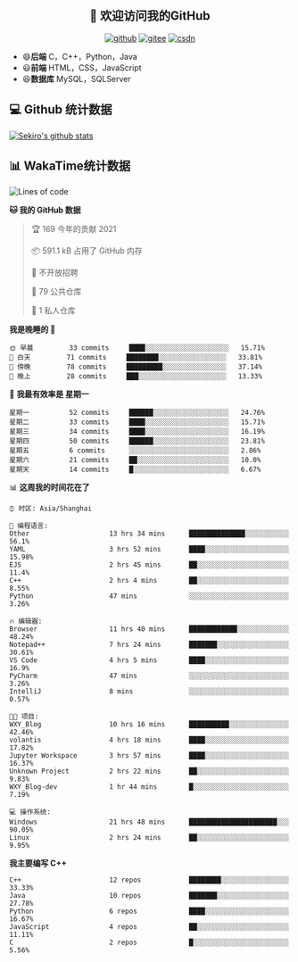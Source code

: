 <h2 align="center">👋 欢迎访问我的GitHub</h2>
<p align="center">
  <a href="https://666wxy666.github.io/"><img src="https://img.shields.io/badge/GitHub-24292e" alt="github"></a>
  <a href="https://gitee.com/wxy_666"><img src="https://img.shields.io/badge/Gitee-fe7300" alt="gitee"></a>
  <a href="https://blog.csdn.net/WXY_666"><img src="https://img.shields.io/badge/CSDN-cf000e" alt="csdn"></a>
</p>

- 😄**后端** C，C++，Python，Java
- 😃**前端** HTML，CSS，JavaScript
- 😆**数据库** MySQL，SQLServer

## 💻 Github 统计数据
[![Sekiro's github stats](https://github-readme-stats.vercel.app/api?username=666WXY666)](https://666wxy666.github.io/)

## 📊 WakaTime统计数据

<!--START_SECTION:waka-->
![Lines of code](https://img.shields.io/badge/%E4%BB%8E%E3%80%8C%E4%BD%A0%E5%A5%BD%E4%B8%96%E7%95%8C%E3%80%8D%E6%88%91%E5%B7%B2%E7%BB%8F%E5%86%99%E4%BA%86-1.9%20million%20%E8%A1%8C%E4%BB%A3%E7%A0%81-blue)

**🐱 我的 GitHub 数据** 

> 🏆 169 今年的贡献 2021
 > 
> 📦 591.1 kB 占用了 GitHub 内存 
 > 
> 🚫 不开放招聘
 > 
> 📜 79 公共仓库 
 > 
> 🔑 1 私人仓库 
 > 
**我是晚睡的 🦉** 

```text
🌞 早晨         33 commits     ████░░░░░░░░░░░░░░░░░░░░░   15.71% 
🌆 白天         71 commits     ████████░░░░░░░░░░░░░░░░░   33.81% 
🌃 傍晚         78 commits     █████████░░░░░░░░░░░░░░░░   37.14% 
🌙 晚上         28 commits     ███░░░░░░░░░░░░░░░░░░░░░░   13.33%

```
📅 **我最有效率是 星期一** 

```text
星期一          52 commits     ██████░░░░░░░░░░░░░░░░░░░   24.76% 
星期二          33 commits     ████░░░░░░░░░░░░░░░░░░░░░   15.71% 
星期三          34 commits     ████░░░░░░░░░░░░░░░░░░░░░   16.19% 
星期四          50 commits     ██████░░░░░░░░░░░░░░░░░░░   23.81% 
星期五          6 commits      ░░░░░░░░░░░░░░░░░░░░░░░░░   2.86% 
星期六          21 commits     ██░░░░░░░░░░░░░░░░░░░░░░░   10.0% 
星期天          14 commits     █░░░░░░░░░░░░░░░░░░░░░░░░   6.67%

```


📊 **这周我的时间花在了** 

```text
⌚︎ 时区: Asia/Shanghai

💬 编程语言: 
Other                    13 hrs 34 mins      ██████████████░░░░░░░░░░░   56.1% 
YAML                     3 hrs 52 mins       ████░░░░░░░░░░░░░░░░░░░░░   15.98% 
EJS                      2 hrs 45 mins       ██░░░░░░░░░░░░░░░░░░░░░░░   11.4% 
C++                      2 hrs 4 mins        ██░░░░░░░░░░░░░░░░░░░░░░░   8.55% 
Python                   47 mins             ░░░░░░░░░░░░░░░░░░░░░░░░░   3.26%

🔥 编辑器: 
Browser                  11 hrs 40 mins      ████████████░░░░░░░░░░░░░   48.24% 
Notepad++                7 hrs 24 mins       ███████░░░░░░░░░░░░░░░░░░   30.61% 
VS Code                  4 hrs 5 mins        ████░░░░░░░░░░░░░░░░░░░░░   16.9% 
PyCharm                  47 mins             ░░░░░░░░░░░░░░░░░░░░░░░░░   3.26% 
IntelliJ                 8 mins              ░░░░░░░░░░░░░░░░░░░░░░░░░   0.57%

🐱‍💻 项目: 
WXY_Blog                 10 hrs 16 mins      ██████████░░░░░░░░░░░░░░░   42.46% 
volantis                 4 hrs 18 mins       ████░░░░░░░░░░░░░░░░░░░░░   17.82% 
Jupyter Workspace        3 hrs 57 mins       ████░░░░░░░░░░░░░░░░░░░░░   16.37% 
Unknown Project          2 hrs 22 mins       ██░░░░░░░░░░░░░░░░░░░░░░░   9.83% 
WXY_Blog-dev             1 hr 44 mins        █░░░░░░░░░░░░░░░░░░░░░░░░   7.19%

💻 操作系统: 
Windows                  21 hrs 48 mins      ██████████████████████░░░   90.05% 
Linux                    2 hrs 24 mins       ██░░░░░░░░░░░░░░░░░░░░░░░   9.95%

```

**我主要编写 C++** 

```text
C++                      12 repos            ████████░░░░░░░░░░░░░░░░░   33.33% 
Java                     10 repos            ███████░░░░░░░░░░░░░░░░░░   27.78% 
Python                   6 repos             ████░░░░░░░░░░░░░░░░░░░░░   16.67% 
JavaScript               4 repos             ██░░░░░░░░░░░░░░░░░░░░░░░   11.11% 
C                        2 repos             █░░░░░░░░░░░░░░░░░░░░░░░░   5.56%

```



<!--END_SECTION:waka-->

<!--
**666WXY666/666WXY666** is a ✨ _special_ ✨ repository because its `README.md` (this file) appears on your GitHub profile.

Here are some ideas to get you started:

- 🔭 I’m currently working on ...
- 🌱 I’m currently learning ...
- 👯 I’m looking to collaborate on ...
- 🤔 I’m looking for help with ...
- 💬 Ask me about ...
- 📫 How to reach me: ...
- 😄 Pronouns: ...
- ⚡ Fun fact: ...
-->
